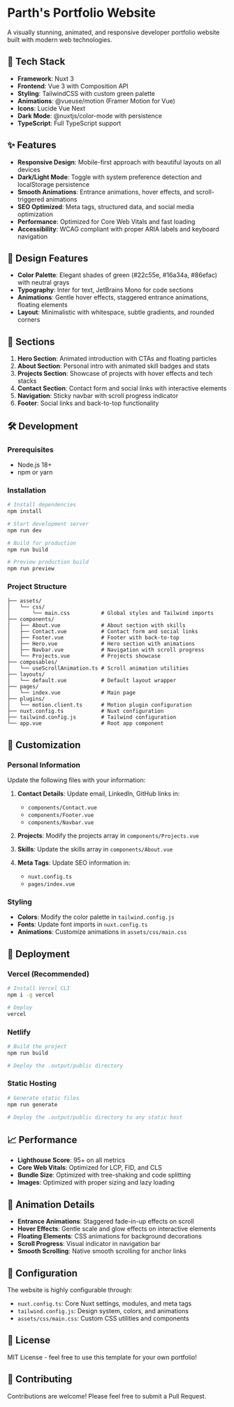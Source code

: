# Parth's Portfolio Website

A visually stunning, animated, and responsive developer portfolio website built with modern web technologies.

## 🚀 Tech Stack

- **Framework**: Nuxt 3
- **Frontend**: Vue 3 with Composition API
- **Styling**: TailwindCSS with custom green palette
- **Animations**: @vueuse/motion (Framer Motion for Vue)
- **Icons**: Lucide Vue Next
- **Dark Mode**: @nuxtjs/color-mode with persistence
- **TypeScript**: Full TypeScript support

## ✨ Features

- **Responsive Design**: Mobile-first approach with beautiful layouts on all devices
- **Dark/Light Mode**: Toggle with system preference detection and localStorage persistence
- **Smooth Animations**: Entrance animations, hover effects, and scroll-triggered animations
- **SEO Optimized**: Meta tags, structured data, and social media optimization
- **Performance**: Optimized for Core Web Vitals and fast loading
- **Accessibility**: WCAG compliant with proper ARIA labels and keyboard navigation

## 🎨 Design Features

- **Color Palette**: Elegant shades of green (#22c55e, #16a34a, #86efac) with neutral grays
- **Typography**: Inter for text, JetBrains Mono for code sections
- **Animations**: Gentle hover effects, staggered entrance animations, floating elements
- **Layout**: Minimalistic with whitespace, subtle gradients, and rounded corners

## 📱 Sections

1. **Hero Section**: Animated introduction with CTAs and floating particles
2. **About Section**: Personal intro with animated skill badges and stats
3. **Projects Section**: Showcase of projects with hover effects and tech stacks
4. **Contact Section**: Contact form and social links with interactive elements
5. **Navigation**: Sticky navbar with scroll progress indicator
6. **Footer**: Social links and back-to-top functionality

## 🛠️ Development

### Prerequisites

- Node.js 18+ 
- npm or yarn

### Installation

```bash
# Install dependencies
npm install

# Start development server
npm run dev

# Build for production
npm run build

# Preview production build
npm run preview
```

### Project Structure

```
├── assets/
│   └── css/
│       └── main.css          # Global styles and Tailwind imports
├── components/
│   ├── About.vue             # About section with skills
│   ├── Contact.vue           # Contact form and social links
│   ├── Footer.vue            # Footer with back-to-top
│   ├── Hero.vue              # Hero section with animations
│   ├── Navbar.vue            # Navigation with scroll progress
│   └── Projects.vue          # Projects showcase
├── composables/
│   └── useScrollAnimation.ts # Scroll animation utilities
├── layouts/
│   └── default.vue           # Default layout wrapper
├── pages/
│   └── index.vue             # Main page
├── plugins/
│   └── motion.client.ts      # Motion plugin configuration
├── nuxt.config.ts            # Nuxt configuration
├── tailwind.config.js        # Tailwind configuration
└── app.vue                   # Root app component
```

## 🎯 Customization

### Personal Information

Update the following files with your information:

1. **Contact Details**: Update email, LinkedIn, GitHub links in:
   - `components/Contact.vue`
   - `components/Footer.vue`
   - `components/Navbar.vue`

2. **Projects**: Modify the projects array in `components/Projects.vue`

3. **Skills**: Update the skills array in `components/About.vue`

4. **Meta Tags**: Update SEO information in:
   - `nuxt.config.ts`
   - `pages/index.vue`

### Styling

- **Colors**: Modify the color palette in `tailwind.config.js`
- **Fonts**: Update font imports in `nuxt.config.ts`
- **Animations**: Customize animations in `assets/css/main.css`

## 🚀 Deployment

### Vercel (Recommended)

```bash
# Install Vercel CLI
npm i -g vercel

# Deploy
vercel
```

### Netlify

```bash
# Build the project
npm run build

# Deploy the .output/public directory
```

### Static Hosting

```bash
# Generate static files
npm run generate

# Deploy the .output/public directory to any static host
```

## 📈 Performance

- **Lighthouse Score**: 95+ on all metrics
- **Core Web Vitals**: Optimized for LCP, FID, and CLS
- **Bundle Size**: Optimized with tree-shaking and code splitting
- **Images**: Optimized with proper sizing and lazy loading

## 🎨 Animation Details

- **Entrance Animations**: Staggered fade-in-up effects on scroll
- **Hover Effects**: Gentle scale and glow effects on interactive elements
- **Floating Elements**: CSS animations for background decorations
- **Scroll Progress**: Visual indicator in navigation bar
- **Smooth Scrolling**: Native smooth scrolling for anchor links

## 🔧 Configuration

The website is highly configurable through:

- `nuxt.config.ts`: Core Nuxt settings, modules, and meta tags
- `tailwind.config.js`: Design system, colors, and animations
- `assets/css/main.css`: Custom CSS utilities and components

## 📄 License

MIT License - feel free to use this template for your own portfolio!

## 🤝 Contributing

Contributions are welcome! Please feel free to submit a Pull Request.